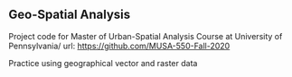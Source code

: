 ## Geo-Spatial Analysis
Project code for Master of Urban-Spatial Analysis Course at University of Pennsylvania/
url: https://github.com/MUSA-550-Fall-2020

Practice using geographical vector and raster data
